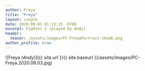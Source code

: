 ```yaml
---
author: Freya
title: "Freya"
layout: single
date: 2020-09-01 01:13:23 -0700
excerpt: Fighter 1 (played by Andy)
header:
  teaser: /assets/images/PC-FreyaPortrait-thumb.png
author_profile: true
---
```


![Freya (_Andy_)]({{ site.url }}{{ site.baseurl }}/assets/images/PC-Freya.2020.09.03.jpg)


